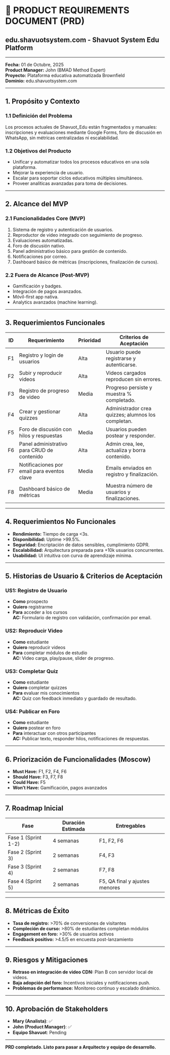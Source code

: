 # 📄 PRODUCT REQUIREMENTS DOCUMENT (PRD)
## edu.shavuotsystem.com - Shavuot System Edu Platform

---

**Fecha:** 01 de Octubre, 2025  
**Product Manager:** John (BMAD Method Expert)  
**Proyecto:** Plataforma educativa automatizada Brownfield  
**Dominio:** edu.shavuotsystem.com  

---

## 1. Propósito y Contexto

### 1.1 Definición del Problema
Los procesos actuales de Shavuot_Edu están fragmentados y manuales: inscripciones y evaluaciones mediante Google Forms, foro de discusión en WhatsApp, sin métricas centralizadas ni escalabilidad.

### 1.2 Objetivos del Producto
- Unificar y automatizar todos los procesos educativos en una sola plataforma.
- Mejorar la experiencia de usuario.
- Escalar para soportar ciclos educativos múltiples simultáneos.
- Proveer analíticas avanzadas para toma de decisiones.

---

## 2. Alcance del MVP

### 2.1 Funcionalidades Core (MVP)
1. Sistema de registro y autenticación de usuarios.
2. Reproductor de video integrado con seguimiento de progreso.
3. Evaluaciones automatizadas.
4. Foro de discusión nativo.
5. Panel administrativo básico para gestión de contenido.
6. Notificaciones por correo.
7. Dashboard básico de métricas (inscripciones, finalización de cursos).

### 2.2 Fuera de Alcance (Post-MVP)
- Gamificación y badges.
- Integración de pagos avanzados.
- Móvil-first app nativa.
- Analytics avanzados (machine learning).

---

## 3. Requerimientos Funcionales

| ID  | Requerimiento                                         | Prioridad | Criterios de Aceptación                           |
|-----|-------------------------------------------------------|-----------|----------------------------------------------------|
| F1  | Registro y login de usuarios                          | Alta      | Usuario puede registrarse y autenticarse.         |
| F2  | Subir y reproducir videos                             | Alta      | Videos cargados reproducen sin errores.           |
| F3  | Registro de progreso de video                         | Media     | Progreso persiste y muestra % completado.         |
| F4  | Crear y gestionar quizzes                             | Alta      | Administrador crea quizzes; alumnos los completan.|
| F5  | Foro de discusión con hilos y respuestas              | Media     | Usuarios pueden postear y responder.              |
| F6  | Panel administrativo para CRUD de contenido           | Alta      | Admin crea, lee, actualiza y borra contenido.     |
| F7  | Notificaciones por email para eventos clave           | Media     | Emails enviados en registro y finalización.       |
| F8  | Dashboard básico de métricas                          | Media     | Muestra número de usuarios y finalizaciones.      |

---

## 4. Requerimientos No Funcionales

- **Rendimiento:** Tiempo de carga <3s.  
- **Disponibilidad:** Uptime >99.5%.  
- **Seguridad:** Encriptación de datos sensibles, cumplimiento GDPR.  
- **Escalabilidad:** Arquitectura preparada para +10k usuarios concurrentes.  
- **Usabilidad:** UI intuitiva con curva de aprendizaje mínima.

---

## 5. Historias de Usuario & Criterios de Aceptación

### US1: Registro de Usuario
- **Como** prospecto  
- **Quiero** registrarme  
- **Para** acceder a los cursos  
**AC:** Formulario de registro con validación, confirmación por email.

### US2: Reproducir Video
- **Como** estudiante  
- **Quiero** reproducir videos  
- **Para** completar módulos de estudio  
**AC:** Video carga, play/pause, slider de progreso.

### US3: Completar Quiz
- **Como** estudiante  
- **Quiero** completar quizzes  
- **Para** evaluar mis conocimientos  
**AC:** Quiz con feedback inmediato y guardado de resultado.

### US4: Publicar en Foro
- **Como** estudiante  
- **Quiero** postear en foro  
- **Para** interactuar con otros participantes  
**AC:** Publicar texto, responder hilos, notificaciones de respuestas.

---

## 6. Priorización de Funcionalidades (Moscow)

- **Must Have:** F1, F2, F4, F6  
- **Should Have:** F3, F7, F8  
- **Could Have:** F5  
- **Won’t Have:** Gamificación, pagos avanzados

---

## 7. Roadmap Inicial

| Fase          | Duración Estimada | Entregables                        |
|---------------|-------------------|------------------------------------|
| Fase 1 (Sprint 1-2) | 4 semanas          | F1, F2, F6                       |
| Fase 2 (Sprint 3)   | 2 semanas          | F4, F3                           |
| Fase 3 (Sprint 4)   | 2 semanas          | F7, F8                           |
| Fase 4 (Sprint 5)   | 2 semanas          | F5, QA final y ajustes menores   |

---

## 8. Métricas de Éxito

- **Tasa de registro:** >70% de conversiones de visitantes  
- **Compleción de curso:** >80% de estudiantes completan módulos  
- **Engagement en foro:** >30% de usuarios activos  
- **Feedback positivo:** >4.5/5 en encuesta post-lanzamiento

---

## 9. Riesgos y Mitigaciones

- **Retraso en integración de video CDN:** Plan B con servidor local de videos.  
- **Baja adopción del foro:** Incentivos iniciales y notificaciones push.  
- **Problemas de performance:** Monitoreo continuo y escalado dinámico.

---

## 10. Aprobación de Stakeholders

- **Mary (Analista)**: ✅  
- **John (Product Manager)**: ✅  
- **Equipo Shavuot**: Pending

---

**PRD completado. Listo para pasar a Arquitecto y equipo de desarrollo.**